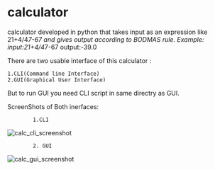 # calculator
calculator developed in python that takes input as an expression like 21+4/4*7-67 and gives output  according to BODMAS rule.
Example: 
    input:21+4/4*7-67 
    output:-39.0

There are two usable interface of this calculator :
   
    1.CLI(Command line Interface)
    2.GUI(Graphical User Interface)

But to run GUI you need CLI script in same directry as GUI.


ScreenShots of Both inerfaces:
        
            1.CLI
![calc_cli_screenshot](https://user-images.githubusercontent.com/34445069/44031770-af27302a-9f22-11e8-97c7-798afdb8373e.png)
           
            2. GUI
![calc_gui_screenshot](https://user-images.githubusercontent.com/34445069/44031771-af5f1e36-9f22-11e8-98ee-8257d24ab770.png)
                    
